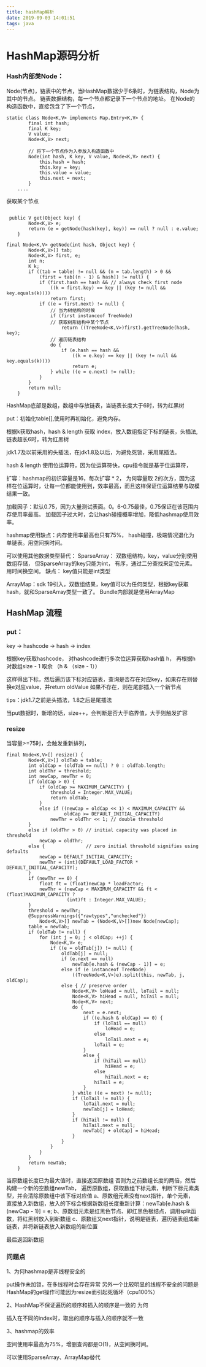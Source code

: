 ```yaml
---
title: hashMap解析
date: 2019-09-03 14:01:51
tags: java
---
```


# HashMap源码分析

### Hash内部类Node：
Node(节点)，链表中的节点，当HashMap数据少于6条时，为链表结构，Node为其中的节点。
链表数据结构，每一个节点都记录下一个节点的地址。
在Node的构造函数中，直接包含了下一个节点，
```
static class Node<K,V> implements Map.Entry<K,V> {
        final int hash;
        final K key;
        V value;
        Node<K,V> next;

        // 将下一个节点作为入参放入构造函数中
        Node(int hash, K key, V value, Node<K,V> next) {
            this.hash = hash;
            this.key = key;
            this.value = value;
            this.next = next;
        }
    ....

```

获取某个节点
```

 public V get(Object key) {
        Node<K,V> e;
        return (e = getNode(hash(key), key)) == null ? null : e.value;
    }

final Node<K,V> getNode(int hash, Object key) {
        Node<K,V>[] tab;
        Node<K,V> first, e;
        int n;
        K k;
        if ((tab = table) != null && (n = tab.length) > 0 &&
            (first = tab[(n - 1) & hash]) != null) {
            if (first.hash == hash && // always check first node
                ((k = first.key) == key || (key != null && key.equals(k))))
                return first;
            if ((e = first.next) != null) {
                // 当为树结构的时候
                if (first instanceof TreeNode)
                // 获取树形结构中某个节点
                    return ((TreeNode<K,V>)first).getTreeNode(hash, key);
                // 遍历链表结构    
                do {
                    if (e.hash == hash &&
                        ((k = e.key) == key || (key != null && key.equals(k))))
                        return e;
                } while ((e = e.next) != null);
            }
        }
        return null;
    }

```




HashMap底部是数组，数组中存放链表，当链表长度大于6时，转为红黑树


put：初始化table[],使用时再初始化，避免内存。

根据k获取hash，hash & length 获取 index，放入数组指定下标的链表，头插法, 链表超长6时，转为红黑树

jdk1.7及以前采用的头插法，在jdk1.8及以后，为避免死锁，采用尾插法。

hash & length 使用位运算符，因为位运算符快，cpu指令就是基于位运算符，

扩容：hashmap的初识容量是16，每次扩容 * 2， 为何容量取 2的次方，因为这样在位运算时，让每一位都能使用到，效率最高，而且这样保证位运算结果与取模结果一致。

加载因子：默认0.75，因为大量测试表面。0。6-0.75最佳，0.75保证在该范围内存使用率最高。
加载因子过大时，会让hash碰撞概率增加，降低hashmap使用效率。

hashmap使用缺点：内存使用率最高也只有75%， hash碰撞，极端情况退化为单链表。用空间换时间。

可以使用其他数据类型替代：
SparseArray： 双数组结构，key，value分别使用数组存储， 但SparseArray的key只能为int，
有序，通过二分查找来定位元素。
用时间换空间。
缺点： key值只能是int类型

ArrayMap：sdk 19引入，双数组结果，key值可以为任何类型，根据key获取hash，就和SparseArray类型一致了。
Bundle内部就是使用ArrayMap







## HashMap 流程

### put：

key -> hashcode -> hash -> index 

根据key获取hashcode， 对hashcode进行多次位运算获取hash值 h，
再根据h对数组size - 1 取余 （h & （size - 1）） 

这样得出下标，然后遍历该下标对应链表，查询是否存在对应key，如果存在则替换e对应value，并return oldValue
如果不存在，则在尾部插入一个新节点

tips：jdk1.7之前是头插法，1.8之后是尾插法

当put数据时，新增的话，size++，会判断是否大于临界值，大于则触发扩容


### resize

当容量>=75时，会触发重新排列，
```
final Node<K,V>[] resize() {
        Node<K,V>[] oldTab = table;
        int oldCap = (oldTab == null) ? 0 : oldTab.length;
        int oldThr = threshold;
        int newCap, newThr = 0;
        if (oldCap > 0) {
            if (oldCap >= MAXIMUM_CAPACITY) {
                threshold = Integer.MAX_VALUE;
                return oldTab;
            }
            else if ((newCap = oldCap << 1) < MAXIMUM_CAPACITY &&
                     oldCap >= DEFAULT_INITIAL_CAPACITY)
                newThr = oldThr << 1; // double threshold
        }
        else if (oldThr > 0) // initial capacity was placed in threshold
            newCap = oldThr;
        else {               // zero initial threshold signifies using defaults
            newCap = DEFAULT_INITIAL_CAPACITY;
            newThr = (int)(DEFAULT_LOAD_FACTOR * DEFAULT_INITIAL_CAPACITY);
        }
        if (newThr == 0) {
            float ft = (float)newCap * loadFactor;
            newThr = (newCap < MAXIMUM_CAPACITY && ft < (float)MAXIMUM_CAPACITY ?
                      (int)ft : Integer.MAX_VALUE);
        }
        threshold = newThr;
        @SuppressWarnings({"rawtypes","unchecked"})
            Node<K,V>[] newTab = (Node<K,V>[])new Node[newCap];
        table = newTab;
        if (oldTab != null) {
            for (int j = 0; j < oldCap; ++j) {
                Node<K,V> e;
                if ((e = oldTab[j]) != null) {
                    oldTab[j] = null;
                    if (e.next == null)
                        newTab[e.hash & (newCap - 1)] = e;
                    else if (e instanceof TreeNode)
                        ((TreeNode<K,V>)e).split(this, newTab, j, oldCap);
                    else { // preserve order
                        Node<K,V> loHead = null, loTail = null;
                        Node<K,V> hiHead = null, hiTail = null;
                        Node<K,V> next;
                        do {
                            next = e.next;
                            if ((e.hash & oldCap) == 0) {
                                if (loTail == null)
                                    loHead = e;
                                else
                                    loTail.next = e;
                                loTail = e;
                            }
                            else {
                                if (hiTail == null)
                                    hiHead = e;
                                else
                                    hiTail.next = e;
                                hiTail = e;
                            }
                        } while ((e = next) != null);
                        if (loTail != null) {
                            loTail.next = null;
                            newTab[j] = loHead;
                        }
                        if (hiTail != null) {
                            hiTail.next = null;
                            newTab[j + oldCap] = hiHead;
                        }
                    }
                }
            }
        }
        return newTab;
    }
```
当原数组长度已为最大值时，直接返回原数组
否则为之前数组长度的两倍，然后构建一个新的空数组newTab，
遍历原数组，获取数组下标元素，判断下标元素类型，并会清除原数组中该下标对应值
    a、原数组元素没有next指针，单个元素， 直接放入新数组，放入的下标会根据新数组长度重新计算：newTab[e.hash & (newCap - 1)] = e;
    b、原数组元素是红黑色节点、即红黑色根结点，调用split函数，将红黑树放入到新数组
    c、原数组又next指针，说明是链表，遍历链表组成新链表，并将新链表放入新数组的新位置

最后返回新数组



### 问题点

1、为何hashmap是非线程安全的

put操作未加锁，在多线程时会存在异常
另外一个比较明显的线程不安全的问题是HashMap的get操作可能因为resize而引起死循环（cpu100%）

2、HashMap不保证遍历的顺序和插入的顺序是一致的 为何

插入在不同的index时，取出的顺序与插入的顺序就不一致

3、hashmap的效率

空间使用率最高为75%，增删查询都是O(1)，从空间换时间。

可以使用SparseArray、ArrayMap替代

